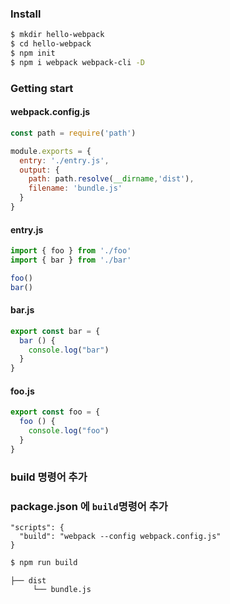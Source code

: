 ### Install
```bash
$ mkdir hello-webpack
$ cd hello-webpack
$ npm init
$ npm i webpack webpack-cli -D
```
### Getting start
#### webpack.config.js
```javascript
const path = require('path')

module.exports = {
  entry: './entry.js',
  output: {
    path: path.resolve(__dirname,'dist'),
    filename: 'bundle.js'
  }
}
```
#### entry.js
```javascript
import { foo } from './foo'
import { bar } from './bar'

foo()
bar()
```
#### bar.js
```javascript
export const bar = {
  bar () {
    console.log("bar")
  }
}
```
#### foo.js
```javascript
export const foo = {
  foo () {
    console.log("foo")
  }
}
```
### build 명령어 추가
### package.json 에 `build`명령어 추가
```
"scripts": {
  "build": "webpack --config webpack.config.js"
}
```
```bash
$ npm run build
```
```
├── dist
     └── bundle.js
```